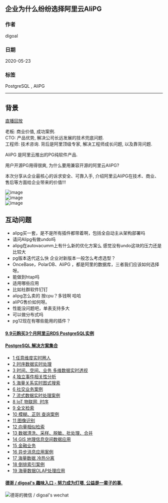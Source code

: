## 企业为什么纷纷选择阿里云AliPG  
  
### 作者  
digoal  
  
### 日期  
2020-05-23  
  
### 标签  
PostgreSQL , AliPG   
  
----  
  
## 背景  
[直播回放](https://yq.aliyun.com/live/2903)  
  
老板: 商业价值, 成功案例.   
CTO: 产品优势, 解决公司长远发展的技术兜底问题.   
工程师: 技术咨询. 背后是阿里顶级专家, 解决工程师成长问题, 以及靠背问题.   
  
AliPG 是阿里云推出的PG纯软件产品.  
  
用户开源PG用得很爽, 为什么要用兼容开源的阿里云AliPG?  
  
本次分享从企业最核心的诉求安全、可靠入手, 介绍阿里云AliPG在技术、商业、售后等方面给企业带来的价值!!!  
  
![image](https://yqfile.alicdn.com/32791397cce8b59588e35aca634a09b9229e38e7.png)  
![image](https://yqfile.alicdn.com/bd6c556a440928f5cf95628664e8d7b643669951.png)  
![image](https://yqfile.alicdn.com/bab380557702abd48a45816d02ca7f732df3ddc4.png)  
  
  
## 互动问题  
- alipg买一套，是不是所有插件都带着啊，包括全自动主从架构部署吗  
- 请问Alipg有做undo吗  
- alipg在autovacumm上有什么新的优化方案么  感觉没有undo这块的压力还是比较大  
- pg版本迭代这么快  企业对新版本一般怎么考虑选型？  
- OnceBase，PolarDB、AliPG ，都是阿里的数据库，三者我们应该如何选择呀。  
- 能做到htap吗  
- 适用哪些应用  
- 比如社群软件钉钉  
- alipg怎么卖的 按cpu？多钱啊  哈哈  
- aliPG售价如何呀。  
- 性能没问题吧，单表支持多大  
- 可以做分布式吗  
- pg12现在有哪些能用的插件？  
  
  
  
  
  
  
  
  
  
  
  
  
  
  
  
  
  
  
  
  
  
  
  
  
  
  
#### [9.9元购买3个月阿里云RDS PostgreSQL实例](https://www.aliyun.com/database/postgresqlactivity "57258f76c37864c6e6d23383d05714ea")
  
  
#### [PostgreSQL 解决方案集合](https://yq.aliyun.com/topic/118 "40cff096e9ed7122c512b35d8561d9c8")
- [1 任意维度实时圈人](https://yq.aliyun.com/topic/118 "40cff096e9ed7122c512b35d8561d9c8")
- [2 时序数据实时处理](https://yq.aliyun.com/topic/118 "40cff096e9ed7122c512b35d8561d9c8")
- [3 时间、空间、业务 多维数据实时透视](https://yq.aliyun.com/topic/118 "40cff096e9ed7122c512b35d8561d9c8")
- [4 独立事件相关性分析](https://yq.aliyun.com/topic/118 "40cff096e9ed7122c512b35d8561d9c8")
- [5 海量关系实时图式搜索](https://yq.aliyun.com/topic/118 "40cff096e9ed7122c512b35d8561d9c8")
- [6 社交业务案例](https://yq.aliyun.com/topic/118 "40cff096e9ed7122c512b35d8561d9c8")
- [7 流式数据实时处理案例](https://yq.aliyun.com/topic/118 "40cff096e9ed7122c512b35d8561d9c8")
- [8 IoT 物联网, 时序](https://yq.aliyun.com/topic/118 "40cff096e9ed7122c512b35d8561d9c8")
- [9 全文检索](https://yq.aliyun.com/topic/118 "40cff096e9ed7122c512b35d8561d9c8")
- [10 模糊、正则 查询案例](https://yq.aliyun.com/topic/118 "40cff096e9ed7122c512b35d8561d9c8")
- [11 图像识别](https://yq.aliyun.com/topic/118 "40cff096e9ed7122c512b35d8561d9c8")
- [12 向量相似检索](https://yq.aliyun.com/topic/118 "40cff096e9ed7122c512b35d8561d9c8")
- [13 数据清洗、采样、脱敏、批处理、合并](https://yq.aliyun.com/topic/118 "40cff096e9ed7122c512b35d8561d9c8")
- [14 GIS 地理信息空间数据应用](https://yq.aliyun.com/topic/118 "40cff096e9ed7122c512b35d8561d9c8")
- [15 金融业务](https://yq.aliyun.com/topic/118 "40cff096e9ed7122c512b35d8561d9c8")
- [16 异步消息应用案例](https://yq.aliyun.com/topic/118 "40cff096e9ed7122c512b35d8561d9c8")
- [17 海量数据 冷热分离](https://yq.aliyun.com/topic/118 "40cff096e9ed7122c512b35d8561d9c8")
- [18 倒排索引案例](https://yq.aliyun.com/topic/118 "40cff096e9ed7122c512b35d8561d9c8")
- [19 海量数据OLAP处理应用](https://yq.aliyun.com/topic/118 "40cff096e9ed7122c512b35d8561d9c8")
  
  
#### [德哥 / digoal's 趣味入口 - 努力成为灯塔, 公益是一辈子的事.](https://github.com/digoal/blog/blob/master/README.md "22709685feb7cab07d30f30387f0a9ae")
  
  
![德哥的微信 / digoal's wechat](../pic/digoal_weixin.jpg "f7ad92eeba24523fd47a6e1a0e691b59")
  
